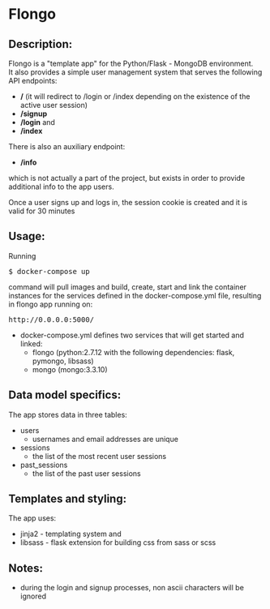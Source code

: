 # Flongo
## Description:
Flongo is a "template app" for the Python/Flask - MongoDB environment.  
It also provides a simple user management system that serves the following API endpoints:
- <b>/</b> (it will redirect to /login or /index depending on the existence of the active user session)
- <b>/signup</b>
- <b>/login</b>
and
- <b>/index</b>  

There is also an auxiliary endpoint:  
- <b>/info</b>  

which is not actually a part of the project, but exists in order to provide additional info to the app users.

Once a user signs up and logs in, the session cookie is created and it is valid for 30 minutes

## Usage:
Running
<pre>
$ docker-compose up
</pre>
command will pull images and build, create, start and link the container instances for the services defined in the docker-compose.yml file, resulting in flongo app running on:
<pre>
http://0.0.0.0:5000/
</pre>
* docker-compose.yml defines two services that will get started and linked:
  * flongo (python:2.7.12 with the following dependencies: flask, pymongo, libsass)
  * mongo (mongo:3.3.10)
  
## Data model specifics:
The app stores data in three tables:
- users
  - usernames and email addresses are unique
- sessions
  - the list of the most recent user sessions
- past_sessions
  - the list of the past user sessions

## Templates and styling:
The app uses:
- jinja2 - templating system and
- libsass - flask extension for building css from sass or scss

## Notes:
- during the login and signup processes, non ascii characters will be ignored
